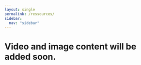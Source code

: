 ```yaml
---
layout: single
permalink: /ressources/
sidebar:
  nav: "sidebar"
---
```


<div>
<h1> Video and image content will be added soon.</h1>
<br>
</div>
<!-- 
<div>
<li> you can see the <a href="./user_manual.html">user manual</a>.
<br>
<li> If you want to start hacking, the Reference Guide is here
<br>
<li> You can access the <a href="https://kblivesolutions.github.io/open.control-editor/" target="_blank">online editor</a> or <a href="https://github.com/KBLiveSolutions/open.control-editor/archive/refs/heads/main.zip">download it on your computer</a>.
<br>
<li> You can download the latest <a href="https://github.com/KBLiveSolutions/open.control-script/archive/refs/heads/main.zip">Control Surface script</a> or access its <a href="https://github.com/KBLiveSolutions/open.control-script">Github Repository</a>.
<br>
<li> You can access the <a href="https://github.com/KBLiveSolutions/open.control-firmware">Arduino code</a> for the Firmware and see the circuit diagram.
<br>
<li> You can access the <a href="https://github.com/KBLiveSolutions/open.control-firmware">Arduino code</a> for the Firmware and see the circuit diagram.
<br>
<li>The files to 3D-print your own cover for the Pocket version will be online soon.
For any comment, please use the [Issues form](../../issues).
<br>
</div> -->